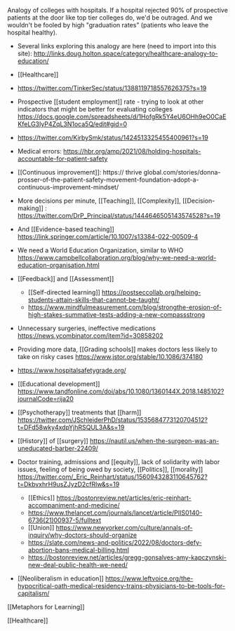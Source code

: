 Analogy of colleges with hospitals. If a hospital rejected 90% of prospective patients at the door like top tier colleges do, we'd be outraged. And we wouldn't be fooled by high &quot;graduation rates&quot; (patients who leave the hospital healthy).

- Several links exploring this analogy are here (need to import into this site): http://links.doug.holton.space/category/healthcare-analogy-to-education/

- [[Healthcare]]

- https://twitter.com/TinkerSec/status/1388119718557626375?s=19
- Prospective [[student employment]] rate - trying to look at other indicators that might be better for evaluating colleges https://docs.google.com/spreadsheets/d/1HofgRk5Y4eU6OHh9eO0CaEKfeLG3IyP4ZqL3N1oca5Q/edit#gid=0
- https://twitter.com/KirbySmk/status/1424513325455400961?s=19
- Medical errors: https://hbr.org/amp/2021/08/holding-hospitals-accountable-for-patient-safety
- [[Continuous improvement]]: https:// thrive global.com/stories/donna-prosser-of-the-patient-safety-movement-foundation-adopt-a-continuous-improvement-mindset/
- More decisions per minute, [[Teaching]], [[Complexity]], [[Decision-making]] : https://twitter.com/DrP_Principal/status/1444646505143574528?s=19

- And [[Evidence-based teaching]] https://link.springer.com/article/10.1007/s13384-022-00509-4

- We need a World Education Organization, similar to WHO https://www.campbellcollaboration.org/blog/why-we-need-a-world-education-organisation.html

- [[Feedback]] and [[Assessment]]
	-  [[Self-directed learning]] https://postseccollab.org/helping-students-attain-skills-that-cannot-be-taught/
	-  https://www.mindfulmeasurement.com/blog/strongthe-erosion-of-high-stakes-summative-tests-adding-a-new-compassstrong

- Unnecessary surgeries, ineffective medications https://news.ycombinator.com/item?id=30858202

- Providing more data, [[Grading schools]] makes doctors less likely to take on risky cases https://www.jstor.org/stable/10.1086/374180

- https://www.hospitalsafetygrade.org/

- [[Educational development]] https://www.tandfonline.com/doi/abs/10.1080/1360144X.2018.1485102?journalCode=rija20

- [[Psychotherapy]] treatments that [[harm]] https://twitter.com/JSchleiderPhD/status/1535684773120704512?t=DFd58wky4xdpYjhRSQUL3A&s=19

- [[History]] of [[surgery]] https://nautil.us/when-the-surgeon-was-an-uneducated-barber-22409/

- Doctor training, admissions and [[equity]], lack of solidarity with labor issues, feeling of being owed by society, [[Politics]], [[morality]] https://twitter.com/_Eric_Reinhart/status/1560943283110645762?t=DkbvxhrH9usZJyzD2cfRlw&s=19
	-  [[Ethics]] https://bostonreview.net/articles/eric-reinhart-accompaniment-and-medicine/
	-  https://www.thelancet.com/journals/lancet/article/PIIS0140-6736(21)00937-5/fulltext
	-  [[Union]] https://www.newyorker.com/culture/annals-of-inquiry/why-doctors-should-organize
	-  https://slate.com/news-and-politics/2022/08/doctors-defy-abortion-bans-medical-billing.html
	-  https://bostonreview.net/articles/gregg-gonsalves-amy-kapczynski-new-deal-public-health-we-need/

- [[Neoliberalism in education]] https://www.leftvoice.org/the-hypocritical-oath-medical-residency-trains-physicians-to-be-tools-for-capitalism/

[[Metaphors for Learning]]

[[Healthcare]]
